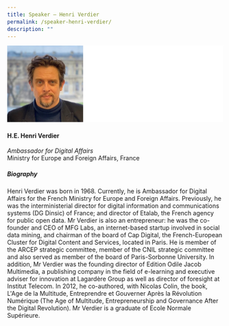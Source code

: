 ```yaml
---
title: Speaker – Henri Verdier
permalink: /speaker-henri-verdier/
description: ""
---
```

![](/images/Speakers/Henri%20Verdier.jpg)

#### **H.E. Henri Verdier**

*Ambassador for Digital Affairs*  
Ministry for Europe and Foreign Affairs, France

##### **Biography**
Henri Verdier was born in 1968. Currently, he is Ambassador for Digital Affairs for the French Ministry for Europe and Foreign Affairs. Previously, he was the interministerial director for digital information and communications systems (DG Dinsic) of France; and director of Etalab, the French agency for public open data. Mr Verdier is also an entrepreneur: he was the co-founder and CEO of MFG Labs, an internet-based startup involved in social data mining, and chairman of the board of Cap Digital, the French-European Cluster for Digital Content and Services, located in Paris. He is member of the ARCEP strategic committee, member of the CNIL strategic committee and also served as member of the board of Paris-Sorbonne University. In addition, Mr Verdier was the founding director of Edition Odile Jacob Multimedia, a publishing company in the field of e-learning and executive adviser for innovation at Lagardère Group as well as director of foresight at Institut Telecom. In 2012, he co-authored, with Nicolas Colin, the book, L'Age de la Multitude, Entreprendre et Gouverner Après la Révolution Numérique (The Age of Multitude, Entrepreneurship and Governance After the Digital Revolution). Mr Verdier is a graduate of Ecole Normale Supérieure.